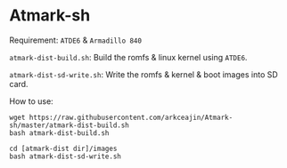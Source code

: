 # Atmark-sh

Requirement: `ATDE6` & `Armadillo 840`

`atmark-dist-build.sh`: Build the romfs & linux kernel using `ATDE6`.

`atmark-dist-sd-write.sh`: Write the romfs & kernel & boot images into SD card.

How to use:

```
wget https://raw.githubusercontent.com/arkceajin/Atmark-sh/master/atmark-dist-build.sh
bash atmark-dist-build.sh
```
```
cd [atmark-dist dir]/images
bash atmark-dist-sd-write.sh
```
